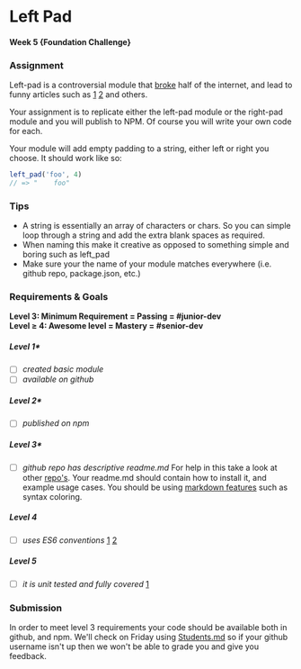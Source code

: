 # Left Pad
#### Week 5 {Foundation Challenge}

### Assignment
Left-pad is a controversial module that [broke](http://www.theregister.co.uk/2016/03/23/npm_left_pad_chaos/) half of the internet, and lead to funny articles such as [1](https://news.ycombinator.com/item?id=11350651) [2](https://medium.com/friendship-dot-js/i-peeked-into-my-node-modules-directory-and-you-wont-believe-what-happened-next-b89f63d21558) and others. 

Your assignment is to replicate either the left-pad module or the right-pad module and you will publish to NPM. Of course you will write your own code for each.

Your module will add empty padding to a string, either left or right you choose. It should work like so:

```javascript
left_pad('foo', 4)
// => "    foo" 
```

### Tips
- A string is essentially an array of characters or chars. So you can simple loop through a string and add the extra blank spaces as required.
- When naming this make it creative as opposed to something simple and boring such as left_pad
- Make sure your the name of your module matches everywhere (i.e. github repo, package.json, etc.)

### Requirements & Goals
**Level 3: Minimum Requirement = Passing = #junior-dev**<br />
**Level ≥ 4: Awesome level = Mastery = #senior-dev**

##### Level 1*
- [ ] *created basic module*
- [ ] *available on github*

##### Level 2*
- [ ] *published on npm*

##### Level 3*
- [ ] *github repo has descriptive readme.md* For help in this take a look at other [repo's](https://github.com/stevemao/left-pad). 
Your readme.md should contain how to install it, and example usage cases. You should be using [markdown features](https://github.com/adam-p/markdown-here/wiki/Markdown-Cheatsheet) such as syntax coloring.

##### Level 4
- [ ] *uses ES6 conventions* [1](https://github.com/airbnb/javascript) [2](https://webapplog.com/es6/)

##### Level 5
- [ ] *it is unit tested and fully covered* [1](https://blog.risingstack.com/node-hero-node-js-unit-testing-tutorial/)

### Submission
In order to meet level 3 requirements your code should be available both in github, and npm. We'll check on Friday using [Students.md](https://github.com/CodeRGV/boot/blob/master/Fall-2016/Students.md) so if your github username isn't up then we won't be able to grade you and give you feedback.
